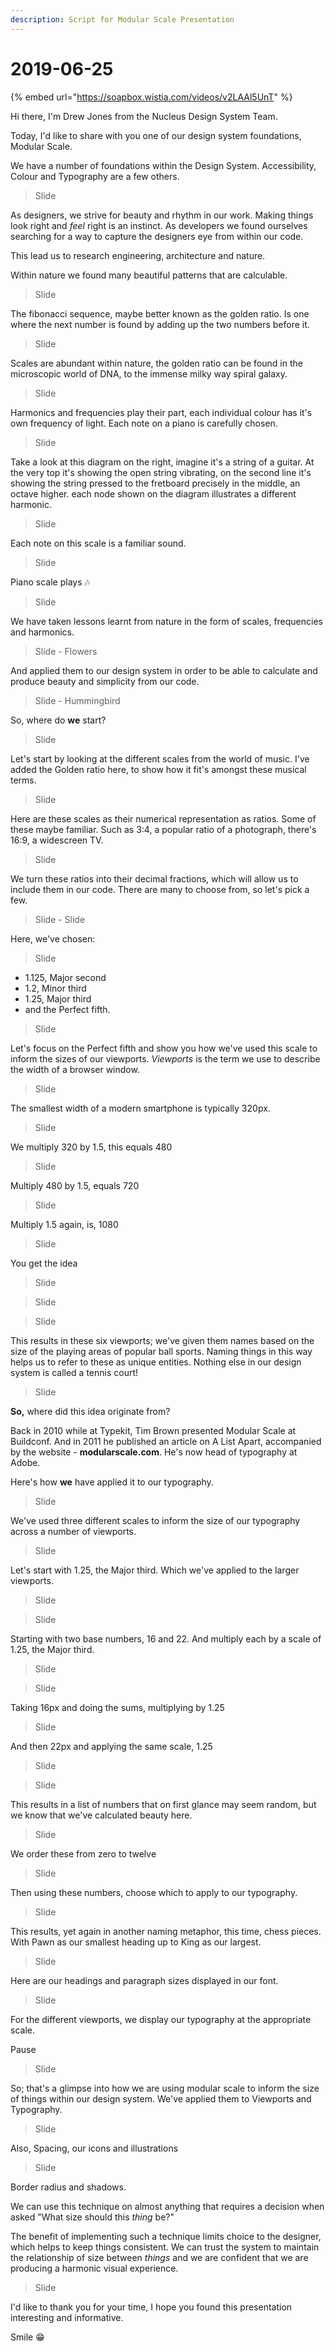 ```yaml
---
description: Script for Modular Scale Presentation
---
```


# 2019-06-25

{% embed url="https://soapbox.wistia.com/videos/v2LAAl5UnT" %}

Hi there, I'm Drew Jones from the Nucleus Design System Team.

Today, I'd like to share with you one of our design system foundations, Modular Scale.

We have a number of foundations within the Design System. Accessibility, Colour and Typography are a few others.

> Slide

As designers, we strive for beauty and rhythm in our work. Making things look right and _feel_ right is an instinct. As developers we found ourselves searching for a way to capture the designers eye from within our code.

This lead us to research engineering, architecture and nature.

Within nature we found many beautiful patterns that are calculable.

> Slide

The fibonacci sequence, maybe better known as the golden ratio. Is one where the next number is found by adding up the two numbers before it.

> Slide

Scales are abundant within nature, the golden ratio can be found in the microscopic world of DNA, to the immense milky way spiral galaxy.

> Slide

Harmonics and frequencies play their part, each individual colour has it's own frequency of light. Each note on a piano is carefully chosen.

> Slide

Take a look at this diagram on the right, imagine it's a string of a guitar. At the very top it's showing the open string vibrating, on the second line it's showing the string pressed to the fretboard precisely in the middle, an octave higher. each node shown on the diagram illustrates a different harmonic.

> Slide

Each note on this scale is a familiar sound.

> Slide

Piano scale plays 🎶

> Slide

We have taken lessons learnt from nature in the form of scales, frequencies and harmonics.

> Slide - Flowers

And applied them to our design system in order to be able to calculate and produce beauty and simplicity from our code.

> Slide - Hummingbird

So, where do **we** start? 

> Slide

Let's start by looking at the different scales from the world of music. I've added the Golden ratio here, to show how it fit's amongst these musical terms.

> Slide

Here are these scales as their numerical representation as ratios. Some of these maybe familiar. Such as 3:4, a popular ratio of a photograph, there's 16:9, a widescreen TV.

> Slide

We turn these ratios into their decimal fractions, which will allow us to include them in our code. There are many to choose from, so let's pick a few.

> Slide - Slide

Here, we've chosen:

> Slide

- 1.125, Major second  
- 1.2, Minor third  
- 1.25, Major third  
- and the Perfect fifth.

> Slide

Let's focus on the Perfect fifth and show you how we've used this scale to inform the sizes of our viewports. _Viewports_ is the term we use to describe the width of a browser window.

> Slide

The smallest width of a modern smartphone is typically 320px.

> Slide

We multiply 320 by 1.5, this equals 480

> Slide

Multiply 480 by 1.5, equals 720

> Slide

Multiply 1.5 again, is, 1080

> Slide

You get the idea

> Slide

> Slide

> Slide

This results in these six viewports; we've given them names based on the size of the playing areas of popular ball sports. Naming things in this way helps us to refer to these as unique entities. Nothing else in our design system is called a tennis court!

> Slide

**So,** where did this idea originate from?

Back in 2010 while at Typekit, Tim Brown presented Modular Scale at Buildconf. And in 2011 he published an article on A List Apart, accompanied by the website - **modularscale.com**. He's now head of typography at Adobe.

Here's how **we** have applied it to our typography.

> Slide

We've used three different scales to inform the size of our typography across a number of viewports.

> Slide

Let's start with 1.25, the Major third. Which we've applied to the larger viewports.

> Slide

> Slide

Starting with two base numbers, 16 and 22. And multiply each by a scale of 1.25, the Major third.

> Slide

> Slide

Taking 16px and doing the sums, multiplying by 1.25

> Slide

And then 22px and applying the same scale, 1.25

> Slide

> Slide

This results in a list of numbers that on first glance may seem random, but we know that we've calculated beauty here.

> Slide

We order these from zero to twelve

> Slide

Then using these numbers, choose which to apply to our typography.

> Slide

This results, yet again in another naming metaphor, this time, chess pieces. With Pawn as our smallest heading up to King as our largest.

> Slide

Here are our headings and paragraph sizes displayed in our font.

> Slide

For the different viewports, we display our typography at the appropriate scale.

Pause

> Slide

So; that's a glimpse into how we are using modular scale to inform the size of things within our design system. We've applied them to Viewports and Typography.

> Slide

Also, Spacing, our icons and illustrations

> Slide

Border radius and shadows.

We can use this technique on almost anything that requires a decision when asked "What size should this _thing_ be?"

The benefit of implementing such a technique limits choice to the designer, which helps to keep things consistent. We can trust the system to maintain the relationship of size between _things_ and we are confident that we are producing a harmonic visual experience.

> Slide

I'd like to thank you for your time, I hope you found this presentation interesting and informative.

Smile 😁










